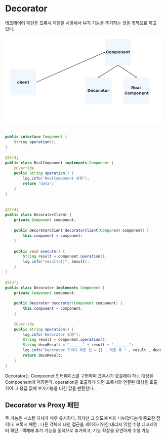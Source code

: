 # Decorator

데코레이터 패턴은 프록시 패턴을 사용해서 부가 기능을 추가하는 것을 목적으로 하고 있다.

<img src="image/DecoratorExam.jpg" alt="">

```java

public interface Component {
    String operation();
}

@Slf4j
public class RealComponent implements Component {
    @Override
    public String operation() {
        log.info("RealComponent 실행");
        return "data";
    }
}


@Slf4j
public class DecoratorClient {
    private Component component;

    public DecoratorClient decoratorClient(Component component) {
        this.component = component;
    }

    public void execute() {
        String result = component.operation();
        log.info("result={}", result);
    }
}

@Sl4fj
public class Decorator implements Component {
    private Component component;

    public Decorator decorator(Component component) {
        this.component = component;
    }

    @Override
    public String operation() {
        log.info("Decorator 실행");
        String result = component.operation();
        String decoResult = "______" + result + "_______";
        log.info("Decorator 꾸미기 적용 전 = {} , 적용 후 " , result , decoResult);
        return decoResult;
    }
}
```

Decorator는 Compoenet 인터페이스를 구현하며 프록시가 호출해야 하는 대상을 Compoenent에 저장한다.
operation을 호출하게 되면 프록시와 연결된 대상을 호출하여 그 응답 값에 부가기능을 더한 값을 반환한다.

## Decorator vs Proxy 패턴

두 기능은 시스템 자체가 매우 유사하다. 하지만 그 의도에 따라 나뉘었다는게 중요한 점이다.
프록시 패턴 : 다른 객체에 대한 접근을 제어하기위한 대리자 역할 수행
데코레이터 패턴 : 객체에 추가 기능을 동적으로 추가하고, 기능 확장을 유연하게 수행 가능